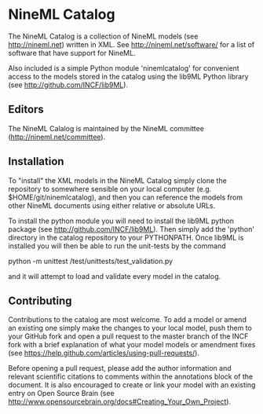 NineML Catalog
========

The NineML Catalog is a collection of NineML models (see http://nineml.net)
written in XML. See http://nineml.net/software/ for a list of software that
have support for NineML.

Also included is a simple Python module 'ninemlcatalog'
for convenient access to the models stored in the catalog using the lib9ML
Python library (see http://github.com/INCF/lib9ML).


Editors
---

The NineML Calalog is maintained by the NineML committee
(http://nineml.net/committee).


Installation
---

To "install" the XML models in the NineML Catalog simply clone the repository
to somewhere sensible on your local computer (e.g. $HOME/git/ninemlcatalog),
and then you can reference the models from other NineML documents using either
relative or absolute URLs.

To install the python module you will need to install the lib9ML python package
(see http://github.com/INCF/lib9ML). Then simply add the 'python' directory in
the catalog repository to your PYTHONPATH. Once lib9ML is installed you will
then be able to run the unit-tests by the command
 
  python -m unittest <ninemlcatlog-home>/test/unittests/test_validation.py
  
and it will attempt to load and validate every model in the catalog.


Contributing
---

Contributions to the catalog are most welcome. To add a model or amend an 
existing one simply make the changes to your local model, push them to your
GitHub fork and open a pull request to the master branch of the INCF fork with
a brief explanation of what your model models or amendment fixes
(see https://help.github.com/articles/using-pull-requests/).

Before opening a pull request, please add the author information and relevant 
scientific citations to comments within the annotations block of the document.
It is also encouraged to create or link your model with an existing entry on
Open Source Brain
(see http://www.opensourcebrain.org/docs#Creating_Your_Own_Project).
